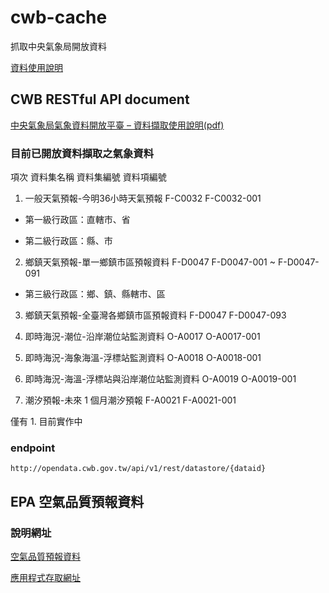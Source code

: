 # cwb-cache
抓取中央氣象局開放資料

[資料使用說明](http://opendata.cwb.gov.tw/usages)

## CWB RESTful API document

[中央氣象局氣象資料開放平臺 – 資料擷取使用說明(pdf)](http://opendata.cwb.gov.tw/opendatadoc/CWB_Opendata_API_V1.1.pdf)

### 目前已開放資料擷取之氣象資料

項次 資料集名稱 資料集編號 資料項編號

1. 一般天氣預報-今明36小時天氣預報 F-C0032 F-C0032-001

* 第一級行政區：直轄市、省

* 第二級行政區：縣、市

2. 鄉鎮天氣預報-單一鄉鎮市區預報資料 F-D0047 F-D0047-001 ~ F-D0047-091

* 第三級行政區：鄉、鎮、縣轄市、區

3. 鄉鎮天氣預報-全臺灣各鄉鎮市區預報資料 F-D0047 F-D0047-093

4. 即時海況-潮位-沿岸潮位站監測資料 O-A0017 O-A0017-001

5. 即時海況-海象海溫-浮標站監測資料 O-A0018 O-A0018-001

6. 即時海況-海溫-浮標站與沿岸潮位站監測資料 O-A0019 O-A0019-001

7. 潮汐預報-未來 1 個月潮汐預報 F-A0021 F-A0021-001

僅有 1. 目前實作中

### endpoint

```
http://opendata.cwb.gov.tw/api/v1/rest/datastore/{dataid}
```

## EPA 空氣品質預報資料

### 說明網址

[空氣品質預報資料](http://opendata.epa.gov.tw/Data/Contents/AQFN/)

[應用程式存取網址](http://opendata.epa.gov.tw/webapi/api/rest/datastore/355000000I-000019?sort=PublishTime&offset=0&limit=1000)
